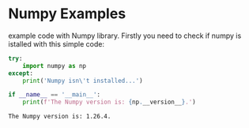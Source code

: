 # Numpy Examples
example code with Numpy library. Firstly you need to check
if numpy is istalled with this simple code:


```python
try:
    import numpy as np
except:
    print('Numpy isn\'t installed...')

if __name__ == '__main__':
    print(f'The Numpy version is: {np.__version__}.')
```

    The Numpy version is: 1.26.4.

